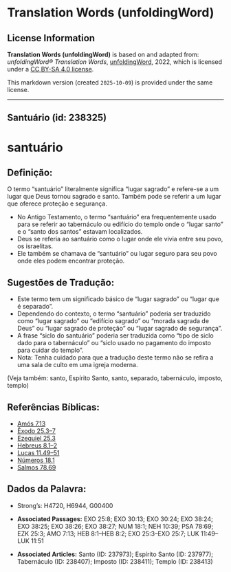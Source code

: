 # Translation Words (unfoldingWord)

## License Information

**Translation Words (unfoldingWord)** is based on and adapted from: _unfoldingWord® Translation Words_, [unfoldingWord](https://unfoldingword.org/utw), 2022, which is licensed under a [CC BY-SA 4.0 license](https://creativecommons.org/licenses/by-sa/4.0/legalcode.en).

This markdown version (created `2025-10-09`) is provided under the same license.



--------------------------------

## Santuário (id: 238325)

santuário
=========

Definição:
----------

O termo “santuário” literalmente significa “lugar sagrado” e refere\-se a um lugar que Deus tornou sagrado e santo. Também pode se referir a um lugar que oferece proteção e segurança.

* No Antigo Testamento, o termo “santuário” era frequentemente usado para se referir ao tabernáculo ou edifício do templo onde o “lugar santo” e o “santo dos santos” estavam localizados.
* Deus se referia ao santuário como o lugar onde ele vivia entre seu povo, os israelitas.
* Ele também se chamava de “santuário” ou lugar seguro para seu povo onde eles podem encontrar proteção.

Sugestões de Tradução:
----------------------

* Este termo tem um significado básico de “lugar sagrado” ou “lugar que é separado”.
* Dependendo do contexto, o termo “santuário” poderia ser traduzido como “lugar sagrado” ou “edifício sagrado” ou “morada sagrada de Deus” ou “lugar sagrado de proteção” ou “lugar sagrado de segurança”.
* A frase “siclo do santuário” poderia ser traduzida como “tipo de siclo dado para o tabernáculo” ou “siclo usado no pagamento do imposto para cuidar do templo”.
* Nota: Tenha cuidado para que a tradução deste termo não se refira a uma sala de culto em uma igreja moderna.

(Veja também: santo, Espírito Santo, santo, separado, tabernáculo, imposto, templo)

Referências Bíblicas:
---------------------

* [Amós 7\.13](https://ref.ly/Amos7:13)
* [Êxodo 25\.3–7](https://ref.ly/Exod25:3-Exod25:7)
* [Ezequiel 25\.3](https://ref.ly/Ezek25:3)
* [Hebreus 8\.1–2](https://ref.ly/Heb8:1-Heb8:2)
* [Lucas 11\.49–51](https://ref.ly/Luke11:49-Luke11:51)
* [Números 18\.1](https://ref.ly/Num18:1)
* [Salmos 78\.69](https://ref.ly/Ps78:69)

Dados da Palavra:
-----------------

* Strong’s: H4720, H6944, G00400

* **Associated Passages:** EXO 25:8; EXO 30:13; EXO 30:24; EXO 38:24; EXO 38:25; EXO 38:26; EXO 38:27; NUM 18:1; NEH 10:39; PSA 78:69; EZK 25:3; AMO 7:13; HEB 8:1–HEB 8:2; EXO 25:3–EXO 25:7; LUK 11:49–LUK 11:51
* **Associated Articles:** Santo (ID: 237973); Espírito Santo (ID: 237977); Tabernáculo (ID: 238407); Imposto (ID: 238411); Templo (ID: 238413)

